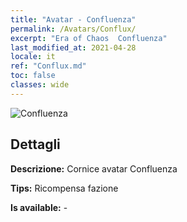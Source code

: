 ```yaml
---
title: "Avatar - Confluenza"
permalink: /Avatars/Conflux/
excerpt: "Era of Chaos  Confluenza"
last_modified_at: 2021-04-28
locale: it
ref: "Conflux.md"
toc: false
classes: wide
---
```

 ![Confluenza](/images/a/avatarFrame_44.png)

## Dettagli

 **Descrizione:** Cornice avatar Confluenza 

 **Tips:** Ricompensa fazione 

 **Is available:**  - 

